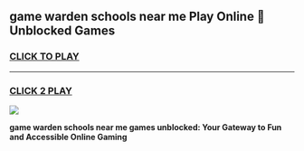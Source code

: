 
## game warden schools near me Play Online 👋 Unblocked Games
<h3>
<a href="https://news.freeplayer.one?title=game_warden_schools_near_me&ref=17GH">CLICK TO PLAY</a></h3>
<hr>

<h3>
<a href="https://news.freeplayer.one?title=game_warden_schools_near_me&ref=17GH">CLICK 2 PLAY</a>
  
</h3>

<a href="https://news.freeplayer.one?title=game_warden_schools_near_me&ref=17GH/"><img src="https://clearcache.store/games.png"></a>


**game warden schools near me games unblocked: Your Gateway to Fun and Accessible Online Gaming**
